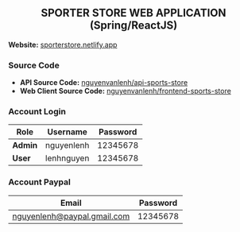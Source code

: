 
<h2 align="center"> <strong>SPORTER STORE WEB APPLICATION (Spring/ReactJS)</strong> </h2>

**Website:** [sporterstore.netlify.app](https://sporterstore.netlify.app)

### Source Code

- **API Source Code:** [nguyenvanlenh/api-sports-store](https://github.com/nguyenvanlenh/api-sports-store)
- **Web Client Source Code:** [nguyenvanlenh/frontend-sports-store](https://github.com/nguyenvanlenh/frontend-sports-store)

### Account Login

| Role       | Username     | Password  |
|------------|--------------|-----------|
| **Admin**  | nguyenlenh   | 12345678  |
| **User**   | lenhnguyen   | 12345678  |

### Account Paypal

| Email                        | Password  |
|------------------------------|-----------|
| nguyenlenh@paypal.gmail.com | 12345678  |
